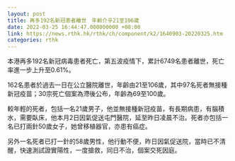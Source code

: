 ```yaml
---
layout: post
title: 再多192名新冠患者離世　年齡介乎21至106歲
date: 2022-03-25 16:44:47.000000000 +08:00
link: https://news.rthk.hk/rthk/ch/component/k2/1640903-20220325.htm
categories: rthk
---
```


本港再多192名新冠病毒患者死亡，第五波疫情下，累計6749名患者離世，死亡率進一步上升至0.61%。

162名患者於過去一日在公立醫院離世，年齡由21至106歲，其中97名死者無接種新冠疫苗；30宗死亡個案為滯後公布，年齡為69至100歲。

較年輕的死者，包括一名21歲男子，他並無接種新冠疫苗，有長期病患，有腦積水，需要臥床，他本月2日因氣促送屯門醫院，延至昨日凌晨不治。死者亦包括一名已打兩針50歲女子，她曾移植器官，亦患有癌症。

另外一名死者已打一針的58歲男性，他行動不便，昨日因氣促送院，當時已不清醒，快速測試證實陽性，一度搶救，同日不治，個案交死因庭。
